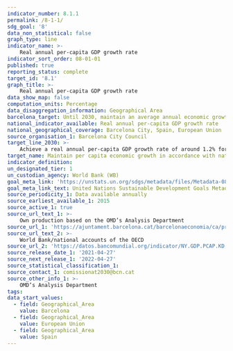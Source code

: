 ```yaml
---
indicator_number: 8.1.1
permalink: /8-1-1/
sdg_goal: '8'
data_non_statistical: false
graph_type: line
indicator_name: >-
    Real annual per-capita GDP growth rate
indicator_sort_order: 08-01-01
published: true
reporting_status: complete
target_id: '8.1'
graph_title: >-
    Real annual per-capita GDP growth rate
data_show_map: false
computation_units: Percentage 
data_disaggregation_information: Geographical Area
barcelona_target: Until 2030, maintain an average annual economic growth of around 1.2%, placing the focus of new growth on the green and circular economy, as well as on the digital sector 
national_indicator_available: Real annual per-capita GDP growth rate
national_geographical_coverage: Barcelona City, Spain, European Union
source_organisation_1: Barcelona City Council
target_line_2030: >-
    Achieve a real annual per-capita GDP growth rate of around 1.2% for the 2015-2030 period
target_name: Maintain per capita economic growth in accordance with national circumstances and, in particular, at least a 7% growth in annual Gross Domestic Product in the least developed countries
indicator_definition:
un_designated_tier: 1
un_custodian_agency: World Bank (WB)
goal_meta_link: 'https://unstats.un.org/sdgs/metadata/files/Metadata-08-01-01.pdf'
goal_meta_link_text: United Nations Sustainable Development Goals Metadata (pdf 894kB)
source_periodicity_1: Data available annually
source_earliest_available_1: 2015
source_active_1: true
source_url_text_1: >-
    Own production based on the OMD’s Analysis Department
source_url_1: 'https://ajuntament.barcelona.cat/barcelonaeconomia/ca/producte-interior-brut'
source_url_text_2: >-
    World Bank/national accounts of the OECD
source_url_2: 'https://datos.bancomundial.org/indicator/NY.GDP.PCAP.KD.ZG?locations=EU'
source_release_date_1: '2021-04-27'
source_next_release_1: '2022-04-27'
source_statistical_classification_1: 
source_contact_1: comissionat2030@bcn.cat
source_other_info_1: >-
    OMD’s Analysis Department
tags:
data_start_values:
  - field: Geographical_Area
    value: Barcelona
  - field: Geographical_Area  
    value: European Union
  - field: Geographical_Area  
    value: Spain
---
```


